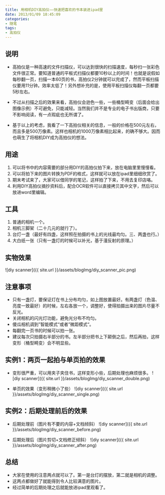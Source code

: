 ```yaml
---
title: 用相机DIY高拍仪——快速把喜欢的书本装进ipad里
date: 2013/01/09 18:45:09
categories: 
- 随笔
tags: 
- 高拍仪
---
```


## 说明
* 高拍仪是一种高速的文件扫描仪，可以达到很快的扫描速度，每秒扫一张彩色文件很正常。要知道普通的平板式扫描仪都要10秒以上的时间！也就是说假如每秒翻一页，扫描一本60页的书，高拍仪2分钟就可以完成了，然而平板扫描仪要用11分钟。效率太低了！另外想补充的是，使用平板扫描仪每翻一页都要5秒左右。

* 不过从扫描之后的效果来看，高拍仪会逊色一些，一些桶型畸变（后面会给出图像示例）不可避免，只能减轻。当然我们并不是专业的电子书出版商，只要不影响阅读，有一点瑕疵也无所谓了。
<!--more-->
* 基于以上的考虑，我看了一下高拍仪相关的信息，一般的价格在500元左右，而且多是500万像素。这样也相机的1000万像素相比起来，的确不够大。因而也萌生了将相机DIY成为高拍仪的想法。

## 用途
1. 可以将书中的内容需要的部分用DIY的高拍仪拍下来，放在电脑里里慢慢看。
2. 可以将拍下来的图片转换为PDF的格式，这样就可以放在ipad里细细欣赏了。
3. 期末考试来了，大家可以借同学的笔记，这样拍了下来，不用去复印店咯。
4. 利用DIY高拍仪摘抄资料后，配合OCR软件可以直接拷贝其中文字，然后可以放进word里编辑。

## 工具
1. 普通的相机一个。
2. 相机三脚架（二十几元的就行了）。
3. 台灯一盏（最好有四盏，这样照在拍摄的书上的光线最均匀。三、两盏也行。）
4. 大白纸一张（只有一盏灯的时候可以补光，基于漫反射的原理。）

## 实物效果
![diy scanner]({{ site.url }}/assets/blogImg/diy_scanner_pic.png)

## 注意事项
* 只有一盏灯，要保证灯在书上分布均匀，如上图放置最好。有两盏灯（色温、亮度一致最好）的时候，左右各放一个，调整好，使得拍摄出来的图片尽量不反光。
* 关闭相机的闪光灯功能，避免光分布不均匀。
* 傻瓜相机调到”智能模式“或者”微距模式“。
* 每翻完一页书的时候可以拍一张。
* 建议每次只拍摄右半部分的书。左半部分把书上下颠倒之后，然后再拍，这样变形（桶型畸变）会不明显些。

## 实例1：两页一起拍与单页拍的效果
* 变形很严重，可以用夹子夹住书，这样变形小些，后期处理也麻烦很多。
![diy scanner]({{ site.url }}/assets/blogImg/diy_scanner_double.png)

* 单页的效果（变形稍微小了些）
![diy scanner]({{ site.url }}/assets/blogImg/diy_scanner_single.png)

## 实例2：后期处理前后的效果
* 后期处理前（图片有不要的内容+文档倾斜）
![diy scanner]({{ site.url }}/assets/blogImg/diy_scanner_before.png)

* 后期处理后（图片剪切+文档修正倾斜）
![diy scanner]({{ site.url }}/assets/blogImg/diy_scanner_after.png)

## 总结
* 大家在使用的注意两点就可以了。第一是台灯的摆放，第二就是相机的调整。
* 这两点都做好了就能得到令人比较满意的图片。
* 经过简单的后期处理之后就能放进ipad里观看了。
